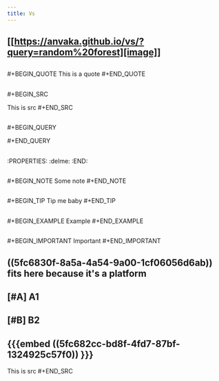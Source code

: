 ```yaml
---
title: Vs
---
```


## [[https://anvaka.github.io/vs/?query=random%20forest][image]]
##
##
#+BEGIN_QUOTE
This is a quote
#+END_QUOTE
##
#+BEGIN_SRC 

This is src
#+END_SRC
##
#+BEGIN_QUERY

#+END_QUERY
##
:PROPERTIES:
:delme: 
:END:
##
#+BEGIN_NOTE
Some note
#+END_NOTE
##
#+BEGIN_TIP
Tip me baby
#+END_TIP
##
#+BEGIN_EXAMPLE
Example
#+END_EXAMPLE
##
#+BEGIN_IMPORTANT
Important
#+END_IMPORTANT
## ((5fc6830f-8a5a-4a54-9a00-1cf06056d6ab)) fits here because it's a platform
## [#A] A1
## [#B] B2
## {{{embed ((5fc682cc-bd8f-4fd7-87bf-1324925c57f0)) }}}
This is src
#+END_SRC
